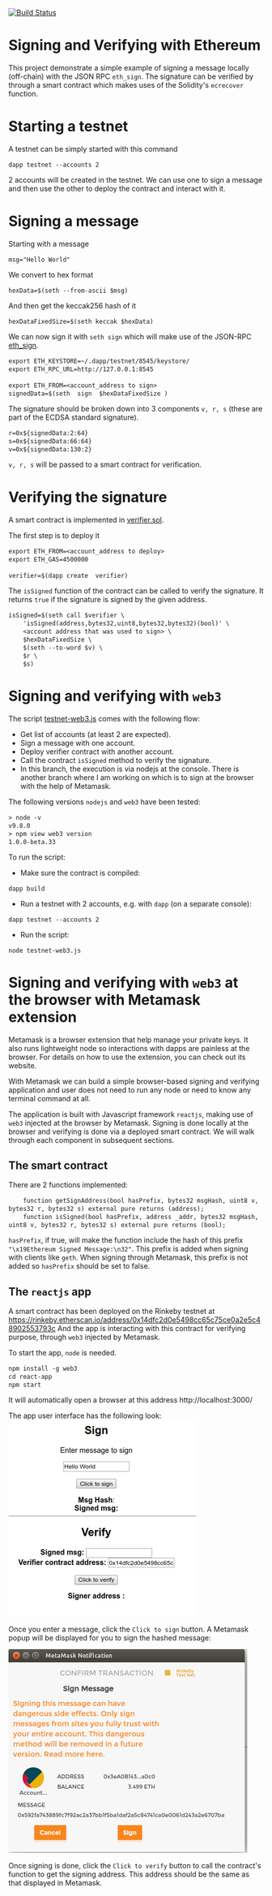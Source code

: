 [![Build Status](https://travis-ci.org/alext234/sign-and-verify.svg?branch=sign-with-web3-metamask)](https://travis-ci.org/alext234/sign-and-verify)

# Signing and Verifying with Ethereum

This project demonstrate a simple example of signing a message locally (off-chain)
with the JSON RPC `eth_sign`. The signature can be verified by through a 
smart contract which makes uses of the Solidity's `ecrecover`  function.


# Starting a testnet

A testnet can be simply started with this command 

```
dapp testnet --accounts 2
```
2 accounts will be created in the testnet. We can use one to sign a message and then 
use the other to deploy the contract and interact with it.


# Signing a message 

Starting with a message

```
msg="Hello World"
```

We convert to hex format 

```
hexData=$(seth --from-ascii $msg)
```

And then get the keccak256 hash of it 

```
hexDataFixedSize=$(seth keccak $hexData)
```

We can now sign it with `seth sign` which will make use of the 
JSON-RPC [eth_sign](https://github.com/ethereum/wiki/wiki/JSON-RPC#eth_sign).
 

```
export ETH_KEYSTORE=~/.dapp/testnet/8545/keystore/
export ETH_RPC_URL=http://127.0.0.1:8545

export ETH_FROM=<account_address to sign>
signedData=$(seth  sign  $hexDataFixedSize )
```

The signature should be broken down into 3 components `v, r, s` 
(these are part of the ECDSA standard signature).

```
r=0x${signedData:2:64}
s=0x${signedData:66:64}
v=0x${signedData:130:2}
```

`v, r, s` will be passed to a smart contract for verification.

# Verifying the signature

A smart contract is implemented in [verifier.sol](src/verifier.sol).

The first step is to deploy it 

```
export ETH_FROM=<account_address to deploy>
export ETH_GAS=4500000

verifier=$(dapp create  verifier)

```

The `isSigned` function of the contract can be called to verify the 
signature. It returns `true` if the signature is signed 
by the given address.


```
isSigned=$(seth call $verifier \
	'isSigned(address,bytes32,uint8,bytes32,bytes32)(bool)' \
	<account address that was used to sign> \
	$hexDataFixedSize \
	$(seth --to-word $v) \
	$r \
	$s)

```

# Signing and verifying with `web3`

The script [testnet-web3.js](testnet-web3.js) comes with the following flow:

- Get list of accounts (at least 2 are expected).
- Sign a message with one account.
- Deploy verifier contract with another account.
- Call the contract `isSigned` method to verify the signature.
- In this branch, the execution is via nodejs at the console. 
There is another branch where I am working on which is to sign 
at the browser with the help of Metamask. 


The following versions `nodejs` and `web3` have been tested:

```
> node -v
v9.8.0
> npm view web3 version
1.0.0-beta.33
```

To run the script:

- Make sure the contract is compiled:

```
dapp build
```

- Run a testnet with 2 accounts, e.g. with `dapp` (on a separate console):

```
dapp testnet --accounts 2
```

- Run the script:


```
node testnet-web3.js
```

# Signing and verifying with `web3` at the browser with Metamask extension
Metamask is a browser extension that help manage your private keys. It also runs lightweight 
node so interactions with dapps are painless at the browser. For details on how to use the extension, you can 
check out its website.


With Metamask we can build a simple browser-based signing and verifying application and user 
does not need to run any node or need to know any terminal command at all.

The application is built with Javascript framework `reactjs`, making use of `web3` injected at the browser by Metamask.
Signing is done locally at the browser and verifying is done via a deployed smart contract. 
We will walk through each component in subsequent sections.

## The smart contract

There are 2 functions implemented:

```
	function getSignAddress(bool hasPrefix, bytes32 msgHash, uint8 v, bytes32 r, bytes32 s) external pure returns (address);
	function isSigned(bool hasPrefix, address _addr, bytes32 msgHash, uint8 v, bytes32 r, bytes32 s) external pure returns (bool);
```


`hasPrefix`, if true, will make the function include the hash of this prefix `"\x19Ethereum Signed Message:\n32"`.
This prefix is added when signing with clients like `geth`. When signing through Metamask, this prefix is not added
so `hasPrefix` should be set to false.


## The `reactjs` app
A smart contract has been deployed on the Rinkeby testnet at https://rinkeby.etherscan.io/address/0x14dfc2d0e5498cc65c75ce0a2e5c48902553793c
And the app is interacting with this contract for verifying purpose, through `web3` injected by Metamask.

To start the app, `node` is needed.

```
npm install -g web3
cd react-app
npm start

```
It will automatically open a browser at this address http://localhost:3000/

The app user interface has the following look:
![App user interface](images/react-screenshot.png?raw=true "App user interface")

Once you enter a message, click the `Click to sign` button. A Metamask popup will be displayed for you to sign the hashed message:

![Metamask popup](images/metamask-popup.png?raw=true "Metamask popup")


Once signing is done, click  the `Click to verify` button to call the contract's function to get the signing address. This address
should be the same as that displayed in Metamask.

